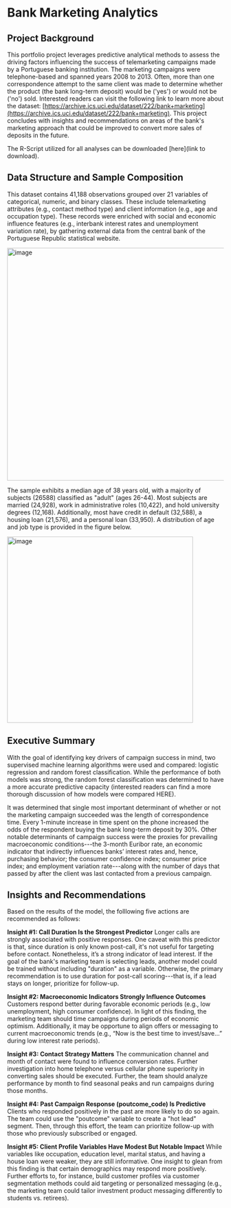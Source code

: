 # Bank Marketing Analytics
## Project Background
This portfolio project leverages predictive analytical methods to assess the driving factors influencing the success of telemarketing campaigns made by a Portuguese banking institution. The marketing campaigns were telephone-based and spanned years 2008 to 2013. Often, more than one correspondence attempt to the same client was made to determine whether the product (the bank long-term deposit) would be ('yes') or would not be ('no') sold. Interested readers can visit the following link to learn more about the dataset: [https://archive.ics.uci.edu/dataset/222/bank+marketing](https://archive.ics.uci.edu/dataset/222/bank+marketing). This project concludes with insights and recommendations on areas of the bank's marketing approach that could be improved to convert more sales of deposits in the future. 

The R-Script utilized for all analyses can be downloaded [here](link to download).

## Data Structure and Sample Composition
This dataset contains 41,188 observations grouped over 21 variables of categorical, numeric, and binary classes. These include telemarketing attributes (e.g., contact method type) and client information (e.g., age and occupation type). These records were enriched with social and economic influence features (e.g., interbank interest rates and unemployment variation rate), by gathering external data from the central bank of the Portuguese Republic statistical website.

<img width="540" alt="image" src="https://github.com/user-attachments/assets/d8fd5227-3525-43b6-82af-fdd9d14963e3" />

The sample exhibits a median age of 38 years old, with a majority of subjects (26588) classified as "adult" (ages 26-44). Most subjects are married (24,928), work in administrative roles (10,422), and hold university degrees (12,168). Additionally, most have credit in default (32,588), a housing loan (21,576), and a personal loan (33,950). A distribution of age and job type is provided in the figure below.

<img width="432" alt="image" src="https://github.com/user-attachments/assets/a3e5072c-67c8-4f1a-885c-a342630c2ad8" />

## Executive Summary
With the goal of identifying key drivers of campaign success in mind, two supervised machine learning algorithms were used and compared: logistic regression and random forest classification. While the performance of both models was strong, the random forest classification was determined to have a more accurate predictive capacity (interested readers can find a more thorough discussion of how models were compared HERE).

It was determined that single most important determinant of whether or not the marketing campaign succeeded was the length of correspondence time. Every 1-minute increase in time spent on the phone increased the odds of the respondent buying the bank long-term deposit by 30%. Other notable determinants of campaign success were the proxies for prevailing macroeconomic conditions---the 3-month Euribor rate, an economic indicator that indirectly influences banks’ interest rates and, hence, purchasing behavior; the consumer confidence index; consumer price index; and employment variation rate---along with the number of days that passed by after the client was last contacted from a previous campaign.


## Insights and Recommendations
Based on the results of the model, the folllowing five actions are recommended as follows:

**Insight #1: Call Duration Is the Strongest Predictor**
Longer calls are strongly associated with positive responses. One caveat with this predictor is that, since duration is only known post-call, it's not useful for targeting before contact. Nonetheless, it’s a strong indicator of lead interest. If the goal of the bank's marketing team is selecting leads, another model could be trained without including "duration" as a variable. Otherwise, the primary recommendation is to use duration for post-call scoring---that is, if a lead stays on longer, prioritize for follow-up.

**Insight #2: Macroeconomic Indicators Strongly Influence Outcomes**
Customers respond better during favorable economic periods (e.g., low unemployment, high consumer confidence). In light of this finding, the marketing team should time campaigns during periods of economic optimism. Additionally, it may be opportune to align offers or messaging to current macroeconomic trends (e.g., “Now is the best time to invest/save...” during low interest rate periods).

**Insight #3: Contact Strategy Matters**
The communication channel and month of contact were found to influence conversion rates. Further investigation into home telephone versus cellular phone superiority in converting sales should be executed. Further, the team should analyze performance by month to find seasonal peaks and run campaigns during those months.

**Insight #4: Past Campaign Response (poutcome_code) Is Predictive**
Clients who responded positively in the past are more likely to do so again. The team could use the "poutcome" variable to create a "hot lead" segment. Then, through this effort, the team can prioritize follow-up with those who previously subscribed or engaged.

**Insight #5: Client Profile Variables Have Modest But Notable Impact**
While variables like occupation, education level, marital status, and having a house loan were weaker, they are still informative. One insight to glean from this finding is that certain demographics may respond more positively. Further efforts to, for instance, build customer profiles via customer segmentation methods could aid targeting or personalized messaging (e.g., the marketing team could tailor investment product messaging differently to students vs. retirees).
